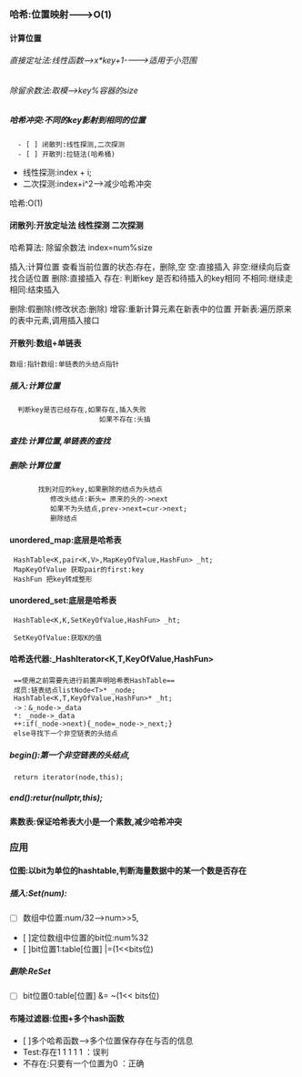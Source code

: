 ### 哈希:位置映射--->O(1)
#### 计算位置
###### 直接定址法:线性函数-->x*key+1---->适用于小范围
###### 除留余数法:取模-->key%容器的size 
##### 哈希冲突:不同的key影射到相同的位置
      - [ ] 闭散列:线性探测,二次探测
      - [ ] 开散列:拉链法(哈希桶)

- 线性探测:index + i;
- 二次探测:index+i^2-->减少哈希冲突
  
哈希:O(1)

#### 闭散列:开放定址法 线性探测 二次探测

哈希算法: 除留余数法 index=num%size 

插入:计算位置
   查看当前位置的状态:存在，删除,空
   空:直接插入
   非空:继续向后查找合适位置
         删除:直接插入
         存在: 判断key 是否和待插入的key相同 
             不相同:继续走
             相同:结束插入

删除:假删除(修改状态:删除) 
增容:重新计算元素在新表中的位置
      开新表:遍历原来的表中元素,调用插入接口

   
#### 开散列:数组+单链表
    数组:指针数组:单链表的头结点指针
##### 插入:计算位置
      判断key是否已经存在,如果存在,插入失败
                          如果不存在:头插 
##### 查找:计算位置,单链表的查找
##### 删除:计算位置 
           找到对应的key,如果删除的结点为头结点
              修改头结点:新头= 原来的头的->next
              如果不为头结点,prev->next=cur->next;
              删除结点
#### unordered_map:底层是哈希表
     HashTable<K,pair<K,V>,MapKeyOfValue,HashFun> _ht;
     MapKeyOfValue 获取pair的first:key
     HashFun 把key转成整形
#### unordered_set:底层是哈希表
     HashTable<K,K,SetKeyOfValue,HashFun> _ht;

     SetKeyOfValue:获取K的值
#### 哈希迭代器:_HashIterator<K,T,KeyOfValue,HashFun>
     ==使用之前需要先进行前置声明哈希表HashTable==
     成员:链表结点listNode<T>* _node;
     HashTable<K,T,KeyOfValue,HashFun>* _ht;
     ->：&_node->_data 
     *: _node->_data 
     ++:if(_node->next){_node=_node->_next;}
     else寻找下一个非空链表的头结点
##### begin():第一个非空链表的头结点,
     return iterator(node,this);
##### end():retur(nullptr,this);
     
#### 素数表:保证哈希表大小是一个素数,减少哈希冲突 

### 应用
#### 位图:以bit为单位的hashtable,判断海量数据中的某一个数是否存在
##### 插入:Set(num):
- [ ] 数组中位置:num/32-->num>>5,
- [ ]定位数组中位置的bit位:num%32
- [ ]bit位置1:table[位置] |=(1<<bits位)

##### 删除:ReSet
- [ ] bit位置0:table[位置] &= ~(1<< bits位)

#### 布隆过滤器:位图+多个hash函数
- [ ]多个哈希函数-->多个位置保存存在与否的信息
- Test:存在1 1 1 1 1  ：误判
- 不存在:只要有一个位置为0 ：正确

